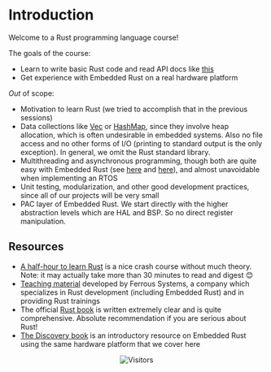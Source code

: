 # Introduction

Welcome to a Rust programming language course!

The goals of the course:
+ Learn to write basic Rust code and read API docs like [this](https://doc.rust-lang.org/core/option/enum.Option.html)
+ Get experience with Embedded Rust on a real hardware platform

_Out_ of scope:
+ Motivation to learn Rust (we tried to accomplish that in the previous sessions)
+ Data collections like [Vec](https://doc.rust-lang.org/std/vec/struct.Vec.html) or [HashMap](https://doc.rust-lang.org/stable/std/collections/struct.HashMap.html), since they involve heap allocation, which is often undesirable in embedded systems. Also no file access and no other forms of I/O (printing to standard output is the only exception). In general, we omit the Rust standard library.
+ Multithreading and asynchronous programming, though both are quite easy with Embedded Rust (see [here](https://embassy.dev/) and [here](https://rtic.rs/1/book/en/)), and almost unavoidable when implementing an RTOS
+ Unit testing, modularization, and other good development practices, since all of our projects will be very small
+ PAC layer of Embedded Rust. We start directly with the higher abstraction levels which are HAL and BSP. So no direct register manipulation.
<!-- + Smart pointers like [Box](https://doc.rust-lang.org/std/boxed/struct.Box.html), for the same reason -->

<!-- What knowledge is expected: -->
<!-- + how stack/heap works -->
<!-- + UNIX shell (e.g. bash) ?????????? -->
<!-- + C++ experience is useful, as we will draw analogies and make comparisons from time to time -->

## Resources
+ [A half-hour to learn Rust](https://fasterthanli.me/articles/a-half-hour-to-learn-rust) is a nice crash course without much theory. Note: it may actually take more than 30 minutes to read and digest 😊
+ [Teaching material](https://ferrous-systems.github.io/teaching-material/) developed by Ferrous Systems, a company which specializes in Rust development (including Embedded Rust) and in providing Rust trainings
+ The official [Rust book](https://doc.rust-lang.org/book/) is written extremely clear and is quite comprehensive. Absolute recommendation if you are serious about Rust!
+ [The Discovery book](https://docs.rust-embedded.org/discovery/microbit/) is an introductory resource on Embedded Rust using the same hardware platform that we cover here

<p style="text-align: center;"><img src="https://visitor-badge.glitch.me/badge?page_id=https://tyomaiva.github.io/first-rust-course/&left_color=green&right_color=red" alt="Visitors" /></p>
